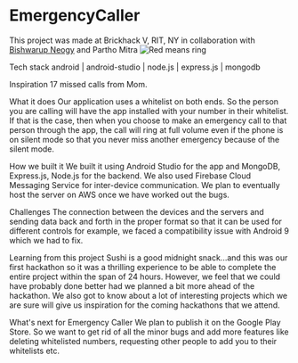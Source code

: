 # EmergencyCaller
This project was made at Brickhack V, RIT, NY in collaboration with [Bishwarup Neogy](https://github.com/bishneo) and Partho Mitra
![Red means ring](emergency_caller.jpg)

Tech stack
android | android-studio | node.js | express.js | mongodb

Inspiration
17 missed calls from Mom.

What it does
Our application uses a whitelist on both ends. So the person you are calling will have the app installed with your number in their whitelist. If that is the case, then when you choose to make an emergency call to that person through the app, the call will ring at full volume even if the phone is on silent mode so that you never miss another emergency because of the silent mode.

How we built it
We built it using Android Studio for the app and MongoDB, Express.js, Node.js for the backend. We also used Firebase Cloud Messaging Service for inter-device communication. We plan to eventually host the server on AWS once we have worked out the bugs.

Challenges
The connection between the devices and the servers and sending data back and forth in the proper format so that it can be used for different controls for example, we faced a compatibility issue with Android 9 which we had to fix.

Learning from this project
Sushi is a good midnight snack...and this was our first hackathon so it was a thrilling experience to be able to complete the entire project within the span of 24 hours. However, we feel that we could have probably done better had we planned a bit more ahead of the hackathon. We also got to know about a lot of interesting projects which we are sure will give us inspiration for the coming hackathons that we attend.

What's next for Emergency Caller
We plan to publish it on the Google Play Store. So we want to get rid of all the minor bugs and add more features like deleting whitelisted numbers, requesting other people to add you to their whitelists etc.
